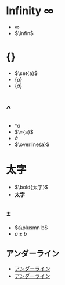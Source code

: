 # Infinity $\infty$
- $\infty$
- $\infin$

# {}
- $\set{a}$
- $\{a\}$
- $\lbrace a \rbrace$

# ^
- $\^{a}$
- $\={a}$
- $\hat{a}$
- $\overline{a}$

# 太字
- $\bold{太字}$
- $\boldsymbol{太字}$

## ±
- $a\plusmn b$
- $a\pm b$

## アンダーライン
- <u>アンダーライン</u>
- <ins>アンダーライン</ins>
